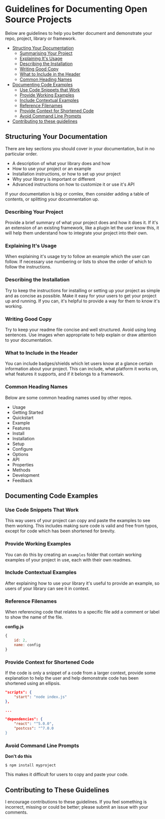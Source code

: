 # Guidelines for Documenting Open Source Projects

Below are guidelines to help you better document and demonstrate your repo, project, library or framework.

- [Structing Your Documentation](#structing-your-documentation)
    - [Summarising Your Project](#describing-your-project)
    - [Explaining It's Usage](#explaining-its-usage)
    - [Describing the Installation](#describing-the-installation)
    - [Writing Good Copy](#writing-good-copy)
    - [What to Include in the Header](#what-to-inlcude-in-the-header)
    - [Common Heading Names](#common-heading-names)
- [Documenting Code Examples](#documenting-code-examples)
    - [Use Code Snippets that Work](#use-code-snippets-that-work)
    - [Provide Working Examples](#provide-working-examples)
    - [Include Contextual Examples](#include-contextual-examples)
    - [Reference Filenames](#reference-filenames)
    - [Provide Context for Shortened Code](#provide-context-for-shortened-code)
    - [Avoid Command Line Prompts](#avoid-command-line-prompts)
- [Contributing to these guidelines]()

## Structuring Your Documentation

There are key sections you should cover in your documentation, but in no particular order.

- A description of what your library does and how
- How to use your project or an example
- Installation instructions, or how to set up your project
- Why your library is important or different
- Advanced instructions on how to customize it or use it's API

If your documentation is big or comlex, then consider adding a table of contents, or splitting your documnentation up.

### Describing Your Project

Provide a brief summary of what your project does and how it does it. If it's an extension of an existing framework, like a plugin let the user know this, it will help them understand how to integrate your project into their own.

### Explaining It's Usage

When explaining it's usage try to follow an example which the user can follow. If necessary use numbering or lists to show the order of which to follow the instructions.

### Describing the Installation

Try to keep the instructions for installing or setting up your project as simple and as concise as possible. Make it easy for your users to get your project up and running. If you can, it's helpful to provide a way for them to know it's working.

### Writing Good Copy

Try to keep your readme file concise and well structured. Avoid using long sentences. Use images when appropriate to help explain or draw attention to your documentation.

### What to Include in the Header

You can include badges/shields which let users know at a glance certain information about your project. This can include, what platform it works on, what features it supports, and if it belongs to a framework.

### Common Heading Names

Below are some common heading names used by other repos.

- Usage
- Getting Started
- Quickstart
- Example
- Features
- Install
- Installation
- Setup
- Configure
- Options
- API
- Properties
- Methods
- Development
- Feedback

## Documenting Code Examples

### Use Code Snippets That Work

This way users of your project can copy and paste the examples to see them working. This includes making sure code is valid and free from typos, except for code which has been shortened for brevity.

### Provide Working Examples

You can do this by creating an `examples` folder that contain working examples of your project in use, each with their own readmes.

### Include Contextual Examples

After explaining how to use your library it's useful to provide an example, so users of your library can see it in context.

### Reference Filenames

When referencing code that relates to a specific file add a comment or label to show the name of the file.

__config.js__
```js
{
    id: 2,
    name: config
}
```

### Provide Context for Shortened Code

If the code is only a snippet of a code from a larger context, provide some explanation to help the user and help demonstrate code has been shortened using an ellipsis.

```json
"scripts": {
    "start": "node index.js"
},

...

"dependencies": {
    "react": "^5.0.0",
    "postcss": "^7.0.0
}
```

### Avoid Command Line Prompts

__Don't do this__

```
$ npm install myproject
```

This makes it difficult for users to copy and paste your code.

## Contributing to These Guidelines

I encourage contributions to these guidelines. If you feel something is incorrect, missing or could be better; please submit an issue with your comments.